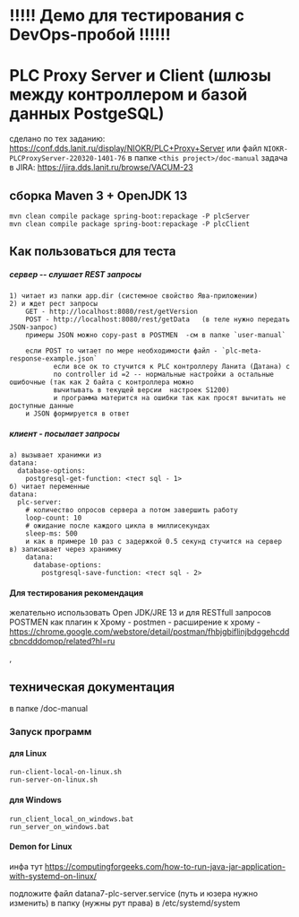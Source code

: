 # !!!!! Демо для тестирования  c DevOps-пробой !!!!!!
# PLC Proxy Server и Client (шлюзы между контроллером и базой данных PostgeSQL)
сделано по тех заданию: https://conf.dds.lanit.ru/display/NIOKR/PLC+Proxy+Server
или файл `NIOKR-PLCProxyServer-220320-1401-76` в папке `<this project>/doc-manual`
задача в JIRA: https://jira.dds.lanit.ru/browse/VACUM-23
## сборка Maven 3 + OpenJDK 13
```
mvn clean compile package spring-boot:repackage -P plcServer
mvn clean compile package spring-boot:repackage -P plcClient
```
## Как пользоваться для теста
##### сервер -- слушает REST запросы 
    1) читает из папки app.dir (системное свойство Ява-приложении)
    2) и ждет рест запросы
        GET - http://localhost:8080/rest/getVersion
        POST - http://localhost:8080/rest/getData   (в теле нужно передать JSON-запрос)
        примеры JSON можно copy-past в POSTMEN  -cм в папке `user-manual`
        
        если POST то читает по мере необходимости файл - `plc-meta-response-example.json` 
               если все ок то стучится к PLC контроллеру Ланита (Датана) с 
               по controller id =2 -- нормальные настройки а остальные ошибочные (так как 2 байта с контроллера можно  
               вычитывать в текущей версии  настроек S1200)
               и программа матерится на ошибки так как просят вычитать не доступные данные
        и JSON формируется в ответ
##### клиент - посылает запросы
    а) вызывает хранимки из 
    datana:
      database-options:
        postgresql-get-function: <тест sql - 1>
    б) читает переменные 
    datana:
      plc-server:
        # количество опросов сервера а потом завершить работу
        loop-count: 10
        # ожидание после каждого цикла в миллисекундах
        sleep-ms: 500    
        и как в примере 10 раз с задержкой 0.5 секунд стучится на сервер
    в) записывает через хранимку
        datana:
          database-options:
            postgresql-save-function: <тест sql - 2>
        
#### Для тестирования рекомендация
желательно использовать Open JDK/JRE 13
и для RESTfull запросов POSTMEN как плагин к Хрому - 
    postmen - расширение к хрому - https://chrome.google.com/webstore/detail/postman/fhbjgbiflinjbdggehcddcbncdddomop/related?hl=ru          
    
,
## техническая документация 
в папке <this project>/doc-manual

### Запуск программ
#### для Linux
```
run-client-local-on-linux.sh
run-server-on-linux.sh
```

#### для Windows
```
run_client_local_on_windows.bat
run_server_on_windows.bat
```

#### Demon for Linux
инфа тут 
https://computingforgeeks.com/how-to-run-java-jar-application-with-systemd-on-linux/

подложите файл datana7-plc-server.service (путь и юзера нужно изменить) в папку (нужны рут права)
в /etc/systemd/system
